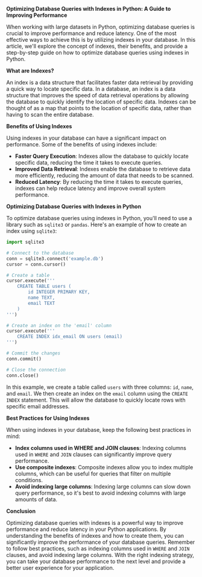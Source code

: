 **Optimizing Database Queries with Indexes in Python: A Guide to Improving Performance**

When working with large datasets in Python, optimizing database queries is crucial to improve performance and reduce latency. One of the most effective ways to achieve this is by utilizing indexes in your database. In this article, we'll explore the concept of indexes, their benefits, and provide a step-by-step guide on how to optimize database queries using indexes in Python.

**What are Indexes?**

An index is a data structure that facilitates faster data retrieval by providing a quick way to locate specific data. In a database, an index is a data structure that improves the speed of data retrieval operations by allowing the database to quickly identify the location of specific data. Indexes can be thought of as a map that points to the location of specific data, rather than having to scan the entire database.

**Benefits of Using Indexes**

Using indexes in your database can have a significant impact on performance. Some of the benefits of using indexes include:

* **Faster Query Execution**: Indexes allow the database to quickly locate specific data, reducing the time it takes to execute queries.
* **Improved Data Retrieval**: Indexes enable the database to retrieve data more efficiently, reducing the amount of data that needs to be scanned.
* **Reduced Latency**: By reducing the time it takes to execute queries, indexes can help reduce latency and improve overall system performance.

**Optimizing Database Queries with Indexes in Python**

To optimize database queries using indexes in Python, you'll need to use a library such as `sqlite3` or `pandas`. Here's an example of how to create an index using `sqlite3`:

```python
import sqlite3

# Connect to the database
conn = sqlite3.connect('example.db')
cursor = conn.cursor()

# Create a table
cursor.execute('''
    CREATE TABLE users (
        id INTEGER PRIMARY KEY,
        name TEXT,
        email TEXT
    )
''')

# Create an index on the 'email' column
cursor.execute('''
    CREATE INDEX idx_email ON users (email)
''')

# Commit the changes
conn.commit()

# Close the connection
conn.close()
```

In this example, we create a table called `users` with three columns: `id`, `name`, and `email`. We then create an index on the `email` column using the `CREATE INDEX` statement. This will allow the database to quickly locate rows with specific email addresses.

**Best Practices for Using Indexes**

When using indexes in your database, keep the following best practices in mind:

* **Index columns used in WHERE and JOIN clauses**: Indexing columns used in `WHERE` and `JOIN` clauses can significantly improve query performance.
* **Use composite indexes**: Composite indexes allow you to index multiple columns, which can be useful for queries that filter on multiple conditions.
* **Avoid indexing large columns**: Indexing large columns can slow down query performance, so it's best to avoid indexing columns with large amounts of data.

**Conclusion**

Optimizing database queries with indexes is a powerful way to improve performance and reduce latency in your Python applications. By understanding the benefits of indexes and how to create them, you can significantly improve the performance of your database queries. Remember to follow best practices, such as indexing columns used in `WHERE` and `JOIN` clauses, and avoid indexing large columns. With the right indexing strategy, you can take your database performance to the next level and provide a better user experience for your application.